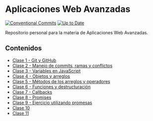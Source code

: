 # Aplicaciones Web Avanzadas
[![Conventional Commits](https://img.shields.io/badge/Conventional%20Commits-1.0.0-yellow.svg)](https://conventionalcommits.org)
 [![Up to Date](https://github.com/ikatyang/emoji-cheat-sheet/workflows/Up%20to%20Date/badge.svg)](https://github.com/ikatyang/emoji-cheat-sheet/actions?query=workflow%3A%22Up+to+Date%22)

Repositorio personal para la materia de Aplicaciones Web Avanzadas.

## Contenidos
- [Clase 1 - Git y GitHub](https://github.com/2021-B-Web-Avanzada/wavan-llanganate-valencia-luis-alejandro/tree/master/PRIMER%20BIMESTRE/APUNTES/CLASE%201%20-%20GitHub)
- [Clase 2 - Manejo de commits, ramas y conflictos](https://github.com/2021-B-Web-Avanzada/wavan-llanganate-valencia-luis-alejandro/tree/master/PRIMER%20BIMESTRE/APUNTES/CLASE%202%20)
- [Clase 3 - Variables en JavaScript](https://github.com/2021-B-Web-Avanzada/wavan-llanganate-valencia-luis-alejandro/tree/master/PRIMER%20BIMESTRE/APUNTES/CLASE%203)
- [Clase 4 - Objetos y arreglos](https://github.com/2021-B-Web-Avanzada/wavan-llanganate-valencia-luis-alejandro/tree/master/PRIMER%20BIMESTRE/APUNTES/CLASS%204)
- [Clase 5 - Métodos de los arreglos y operadores](https://github.com/2021-B-Web-Avanzada/wavan-llanganate-valencia-luis-alejandro/tree/master/PRIMER%20BIMESTRE/APUNTES/CLASE%205)
- [Clase 6 - Funciones y destructuración](https://github.com/2021-B-Web-Avanzada/wavan-llanganate-valencia-luis-alejandro/tree/master/PRIMER%20BIMESTRE/APUNTES/CLASE%206)
- [Clase 7 - Callbacks](https://github.com/2021-B-Web-Avanzada/wavan-llanganate-valencia-luis-alejandro/tree/master/PRIMER%20BIMESTRE/APUNTES/CLASE%207)
- [Clase 8 - Promises](https://github.com/2021-B-Web-Avanzada/wavan-llanganate-valencia-luis-alejandro/tree/master/PRIMER%20BIMESTRE/APUNTES/CLASE%208)
- [Clase 9 - Ejercicio utilizando promesas](https://github.com/2021-B-Web-Avanzada/wavan-llanganate-valencia-luis-alejandro/tree/master/PRIMER%20BIMESTRE/APUNTES/CLASE%209)
- [Clase 10](https://github.com/2021-B-Web-Avanzada/wavan-llanganate-valencia-luis-alejandro/tree/master/PRIMER%20BIMESTRE/APUNTES/CLASE%2010)
- [Clase 11](https://github.com/2021-B-Web-Avanzada/wavan-llanganate-valencia-luis-alejandro/tree/master/PRIMER%20BIMESTRE/APUNTES/CLASE%2011)
